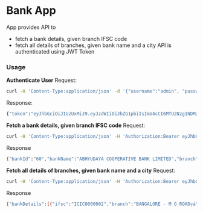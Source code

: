 # Bank App

App provides API to 
  - fetch a bank details, given branch IFSC code
  - fetch all details of branches, given bank name and a city
API is authenticated using JWT Token

### Usage

**Authenticate User** 
Request:
```sh
curl -H 'Content-Type:application/json' -d '{"username":"admin", "password":"admin123"}'  https://blooming-meadow-52246.herokuapp.com/authenticate
```
Response:
```sh
{"token":"eyJhbGciOiJIUzUxMiJ9.eyJzdWIiOiJhZG1pbiIsImV4cCI6MTU2Nzg1NDMzMSwiaWF0IjoxNTY3NDIyMzMxfQ.qPB-wB5VcqD6DJ-Ps8sfG_Bj5mIzYRmm3VDVoEemerDH3m1Yg8kUExqzPikhF51-3xrDRZKcJ6vc641zNgI_uA"}
```
**Fetch a bank details, given branch IFSC code** 
Request:
```sh
curl -H 'Content-Type:application/json' -H 'Authorization:Bearer eyJhbGciOiJIUzUxMiJ9.eyJzdWIiOiJhZG1pbiIsImV4cCI6MTU2Nzg1NDMzMSwiaWF0IjoxNTY3NDIyMzMxfQ.qPB-wB5VcqD6DJ-Ps8sfG_Bj5mIzYRmm3VDVoEemerDH3m1Yg8kUExqzPikhF51-3xrDRZKcJ6vc641zNgI_uA' -d '{"ifscCode" : "ABHY0065001"}'  'https://blooming-meadow-52246.herokuapp.com/api/bank/ifsc?page=0&size=1'
```
Response
```sh
{"bankId":"60","bankName":"ABHYUDAYA COOPERATIVE BANK LIMITED","branch":"RTGS-HO","ifsc":"ABHY0065001","address":"ABHYUDAYA BANK BLDG., B.NO.71, NEHRU NAGAR, KURLA (E), MUMBAI-400024","city":"MUMBAI","district":"GREATER MUMBAI","state":"MAHARASHTRA","status":"Success"}
```
**Fetch all details of branches, given bank name and a city** 
Request:
```sh
curl -H 'Content-Type:application/json' -H 'Authorization:Bearer eyJhbGciOiJIUzUxMiJ9.eyJzdWIiOiJhZG1pbiIsImV4cCI6MTU2Nzg1NDMzMSwiaWF0IjoxNTY3NDIyMzMxfQ.qPB-wB5VcqD6DJ-Ps8sfG_Bj5mIzYRmm3VDVoEemerDH3m1Yg8kUExqzPikhF51-3xrDRZKcJ6vc641zNgI_uA' -d '{"city" : "BANGALORE","bankName":"ICICI BANK LIMITED"}'  'https://blooming-meadow-52246.herokuapp.com/api/banks?page=0&size=2'
```
Response
```sh
{"bankDetails":[{"ifsc":"ICIC0000002","branch":"BANGALORE - M G ROAD┬á","bankId":8,"bankName":"ICICI BANK LIMITED","address":"ICICI BANK TOWERS, 1, COMMISSARIAT ROAD, GROUND FLOOR, BANGALORE┬á560025.┬á","city":"BANGALORE","district":"BANGALORE URBAN","state":"KARNATAKA"},{"ifsc":"ICIC0000047","branch":"BANGALORE - KORAMANGALA┬á","bankId":8,"bankName":"ICICI BANK LIMITED","address":"NO:117,KORAMANGALA INDUSTRIAL LAYOUT,VII BLOCK,BANGALORE┬á","city":"BANGALORE","district":"BANGALORE URBAN","state":"KARNATAKA"}],"status":"Success"}
```

